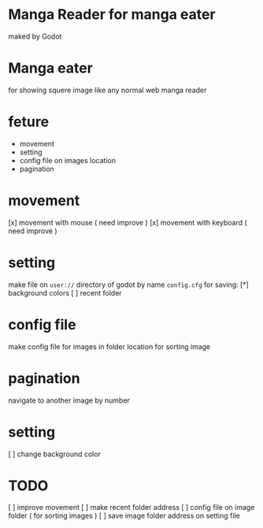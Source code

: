 # Manga Reader for manga eater
maked by Godot

# Manga eater
for showing squere image like any normal web manga reader

# feture
* movement
* setting
* config file on images location
* pagination


# movement
[x] movement with mouse ( need improve )
[x] movement with keyboard ( need improve )

# setting
make file on `user://` directory of godot by name `config.cfg`
for saving:
[*] background colors
[ ] recent folder 

# config file
make config file for images in folder location
for sorting image

# pagination
navigate to another image by number

# setting
[ ] change background color

# TODO
[ ] improve movement
[ ] make recent folder address
[ ] config file on image folder ( for sorting images )
[ ] save image folder address on setting file